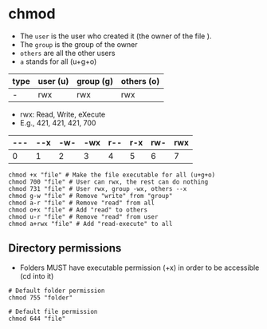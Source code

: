 # chmod

- The `user` is the user who created it (the owner of the file ).
- The `group` is the group of the owner
- `others` are all the other users
- `a` stands for all (u+g+o)

| type | user (u) | group (g) | others (o) |
| ---- | -------- | --------- | ---------- |
| -    | rwx      | rwx       | rwx        |

- rwx: Read, Write, eXecute
- E.g., 421, 421, 421, 700

| --- | --x | -w- | -wx | r-- | r-x | rw- | rwx |
| --- | --- | --- | --- | --- | --- | --- | --- |
| 0   | 1   | 2   | 3   | 4   | 5   | 6   | 7   |

```shell
chmod +x "file" # Make the file executable for all (u+g+o)
chmod 700 "file" # User can rwx, the rest can do nothing
chmod 731 "file" # User rwx, group -wx, others --x
chmod g-w "file" # Remove "write" from "group"
chmod a-r "file" # Remove "read" from all
chmod o+x "file" # Add "read" to others
chmod u-r "file" # Remove "read" from user
chmod a+rwx "file" # Add "read-execute" to all
```

## Directory permissions

- Folders MUST have executable permission (+x) in order to be accessible (cd into it)

```shell
# Default folder permission
chmod 755 "folder"

# Default file permission
chmod 644 "file"
```
